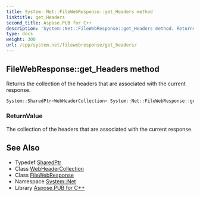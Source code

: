```yaml
---
title: System::Net::FileWebResponse::get_Headers method
linktitle: get_Headers
second_title: Aspose.PUB for C++
description: 'System::Net::FileWebResponse::get_Headers method. Returns the collection of the headers that are associated with the current response in C++.'
type: docs
weight: 300
url: /cpp/system.net/filewebresponse/get_headers/
---
```

## FileWebResponse::get_Headers method


Returns the collection of the headers that are associated with the current response.

```cpp
System::SharedPtr<WebHeaderCollection> System::Net::FileWebResponse::get_Headers() override
```


### ReturnValue

The collection of the headers that are associated with the current response.

## See Also

* Typedef [SharedPtr](../../../system/sharedptr/)
* Class [WebHeaderCollection](../../webheadercollection/)
* Class [FileWebResponse](../)
* Namespace [System::Net](../../)
* Library [Aspose.PUB for C++](../../../)

